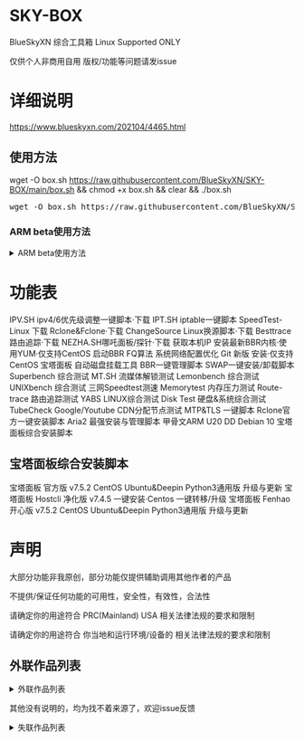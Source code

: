 # SKY-BOX
BlueSkyXN  综合工具箱 Linux Supported ONLY

仅供个人非商用自用 版权/功能等问题请发issue
# 详细说明
https://www.blueskyxn.com/202104/4465.html

## 使用方法

wget -O box.sh https://raw.githubusercontent.com/BlueSkyXN/SKY-BOX/main/box.sh && chmod +x box.sh && clear && ./box.sh

<pre>wget -O box.sh https://raw.githubusercontent.com/BlueSkyXN/SKY-BOX/main/box.sh && chmod +x box.sh && clear && ./box.sh</pre>

### ARM beta使用方法
<details><summary>ARM beta使用方法</summary>
wget -O box.sh https://raw.githubusercontent.com/BlueSkyXN/SKY-BOX/main/armbox.sh && chmod +x box.sh && clear && ./box.sh

<pre>wget -O box.sh https://raw.githubusercontent.com/BlueSkyXN/SKY-BOX/main/armbox.sh && chmod +x box.sh && clear && ./box.sh</pre>
</details>

# 功能表
IPV.SH ipv4/6优先级调整一键脚本·下载
IPT.SH iptable一键脚本
SpeedTest-Linux 下载
Rclone&Fclone·下载
ChangeSource Linux换源脚本·下载
Besttrace 路由追踪·下载
NEZHA.SH哪吒面板/探针·下载
获取本机IP
安装最新BBR内核·使用YUM·仅支持CentOS
启动BBR FQ算法
系统网络配置优化
Git 新版 安装·仅支持CentOS
宝塔面板 自动磁盘挂载工具
BBR一键管理脚本
SWAP一键安装/卸载脚本
Superbench 综合测试
MT.SH 流媒体解锁测试
Lemonbench 综合测试
UNIXbench 综合测试
三网Speedtest测速
Memorytest 内存压力测试
Route-trace 路由追踪测试
YABS LINUX综合测试
Disk Test 硬盘&系统综合测试
TubeCheck Google/Youtube CDN分配节点测试
MTP&TLS 一键脚本
Rclone官方一键安装脚本
Aria2 最强安装与管理脚本
甲骨文ARM U20 DD Debian 10
宝塔面板综合安装脚本

## 宝塔面板综合安装脚本
宝塔面板 官方版 v7.5.2
CentOS
Ubuntu&Deepin
Python3通用版
升级与更新
宝塔面板 Hostcli 净化版 v7.4.5
一键安装·Centos
一键转移/升级
宝塔面板 Fenhao 开心版 v7.5.2
CentOS
Ubuntu&Deepin
Python3通用版
升级与更新

# 声明
大部分功能非我原创，部分功能仅提供辅助调用其他作者的产品

不提供/保证任何功能的可用性，安全性，有效性，合法性

请确定你的用途符合 PRC(Mainland) USA 相关法律法规的要求和限制

请确定你的用途符合 你当地和运行环境/设备的 相关法律法规的要求和限制

## 外联作品列表
<details><summary>外联作品列表</summary>
Rclone魔改 https://hostloc.com/thread-612579-1-1.html
Rclone https://rclone.org
Fclone https://github.com/mawaya/rclone
宝塔 https://www.bt.cn
HostCli https://www.hostcli.com
Fenhao https://fenhao.me
Aria2 https://github.com/P3TERX/aria2.sh
Fio-bench https://github.com/amefs/fio-bench
DiskTest https://github.com/Aniverse/A
TubeCheck https://github.com/sjlleo/TubeCheck
Nezha https://github.com/naiba/nezha
Unixbench https://teddysun.com/245.html
IPT https://github.com/arloor/iptablesUtils
MT https://github.com/CoiaPrant/MediaUnlock_Test
Besttrace https://www.ipip.net
BBR管理脚本/TCPSH https://blog.ylx.me/archives/783.html
YABS https://github.com/masonr/yet-another-bench-script
SuperBench https://www.oldking.net/350.html
Route-trace https://github.com/BlueSkyXN/Route-trace
YUM-GIT https://github.com/BlueSkyXN/Yum-Git
BBRSH https://github.com/BlueSkyXN/ChangeSource/blob/master/bbr.sh
IPV https://github.com/BlueSkyXN/ChangeSource/blob/master/ipv.sh
</details>

其他没有说明的，均为找不着来源了，欢迎issue反馈
<details><summary>失联作品列表</summary>
swap.sh 

changesource.sh
</details>
